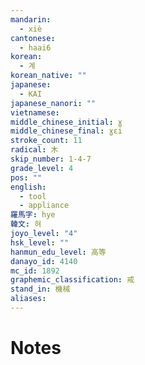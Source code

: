 ```yaml
---
mandarin:
  - xiè
cantonese:
  - haai6
korean:
  - 계
korean_native: ""
japanese:
  - KAI
japanese_nanori: ""
vietnamese:
middle_chinese_initial: ɣ
middle_chinese_final: ɣɛi
stroke_count: 11
radical: 木
skip_number: 1-4-7
grade_level: 4
pos: ""
english:
  - tool
  - appliance
羅馬字: hye
韓文: 혀
joyo_level: "4"
hsk_level: ""
hanmun_edu_level: 高等
danayo_id: 4140
mc_id: 1892
graphemic_classification: 戒
stand_in: 機械
aliases:
---
```


# Notes
